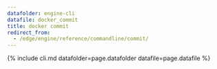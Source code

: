 ```yaml
---
datafolder: engine-cli
datafile: docker_commit
title: docker commit
redirect_from:
  - /edge/engine/reference/commandline/commit/
---
```

<!--
This page is automatically generated from Docker's source code. If you want to
suggest a change to the text that appears here, open a ticket or pull request
in the source repository on GitHub:

https://github.com/docker/cli
-->
{% include cli.md datafolder=page.datafolder datafile=page.datafile %}

